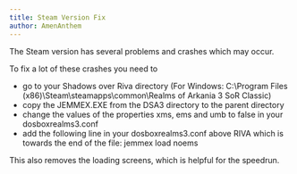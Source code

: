 ```yaml
---
title: Steam Version Fix
author: AmenAnthem
---
```


The Steam version has several problems and crashes which may occur.

To fix a lot of these crashes you need to
- go to your Shadows over Riva directory (For Windows: C:\Program Files (x86)\Steam\steamapps\common\Realms of Arkania 3 SoR Classic)
- copy the JEMMEX.EXE from the DSA3 directory to the parent directory
- change the values of the properties xms, ems and umb to false in your dosboxrealms3.conf
- add the following line in your dosboxrealms3.conf above RIVA which is towards the end of the file:
jemmex load noems

This also removes the loading screens, which is helpful for the speedrun.
